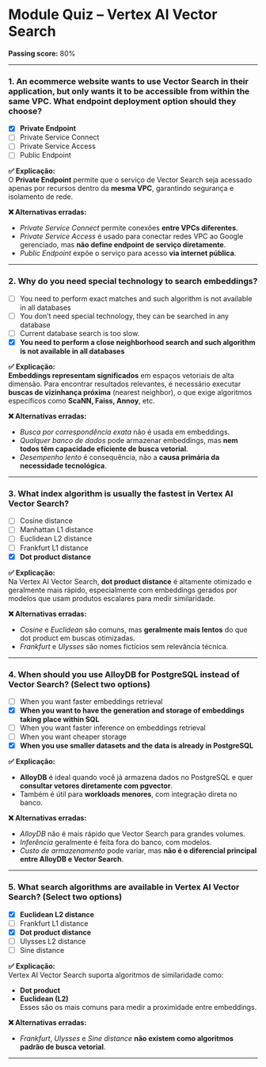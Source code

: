 # Module Quiz – Vertex AI Vector Search

**Passing score:** 80%

---

### 1. An ecommerce website wants to use Vector Search in their application, but only wants it to be accessible from within the same VPC. What endpoint deployment option should they choose?

- [x] **Private Endpoint**
- [ ] Private Service Connect
- [ ] Private Service Access
- [ ] Public Endpoint

**✅ Explicação:**  
O **Private Endpoint** permite que o serviço de Vector Search seja acessado apenas por recursos dentro da **mesma VPC**, garantindo segurança e isolamento de rede.

**❌ Alternativas erradas:**  
- *Private Service Connect* permite conexões **entre VPCs diferentes**.
- *Private Service Access* é usado para conectar redes VPC ao Google gerenciado, mas **não define endpoint de serviço diretamente**.
- *Public Endpoint* expõe o serviço para acesso **via internet pública**.

---

### 2. Why do you need special technology to search embeddings?

- [ ] You need to perform exact matches and such algorithm is not available in all databases
- [ ] You don’t need special technology, they can be searched in any database
- [ ] Current database search is too slow.
- [x] **You need to perform a close neighborhood search and such algorithm is not available in all databases**

**✅ Explicação:**  
**Embeddings representam significados** em espaços vetoriais de alta dimensão. Para encontrar resultados relevantes, é necessário executar **buscas de vizinhança próxima** (nearest neighbor), o que exige algoritmos específicos como **ScaNN, Faiss, Annoy**, etc.

**❌ Alternativas erradas:**
- *Busca por correspondência exata* não é usada em embeddings.
- *Qualquer banco de dados* pode armazenar embeddings, mas **nem todos têm capacidade eficiente de busca vetorial**.
- *Desempenho lento* é consequência, não a **causa primária da necessidade tecnológica**.

---

### 3. What index algorithm is usually the fastest in Vertex AI Vector Search?

- [ ] Cosine distance
- [ ] Manhattan L1 distance
- [ ] Euclidean L2 distance
- [ ] Frankfurt L1 distance
- [x] **Dot product distance**

**✅ Explicação:**  
Na Vertex AI Vector Search, **dot product distance** é altamente otimizado e geralmente mais rápido, especialmente com embeddings gerados por modelos que usam produtos escalares para medir similaridade.

**❌ Alternativas erradas:**
- *Cosine* e *Euclidean* são comuns, mas **geralmente mais lentos** do que dot product em buscas otimizadas.
- *Frankfurt* e *Ulysses* são nomes fictícios sem relevância técnica.

---

### 4. When should you use AlloyDB for PostgreSQL instead of Vector Search? (Select two options)

- [ ] When you want faster embeddings retrieval
- [x] **When you want to have the generation and storage of embeddings taking place within SQL**
- [ ] When you want faster inference on embeddings retrieval
- [ ] When you want cheaper storage
- [x] **When you use smaller datasets and the data is already in PostgreSQL**

**✅ Explicação:**  
- **AlloyDB** é ideal quando você já armazena dados no PostgreSQL e quer **consultar vetores diretamente com pgvector**.
- Também é útil para **workloads menores**, com integração direta no banco.

**❌ Alternativas erradas:**
- *AlloyDB* não é mais rápido que Vector Search para grandes volumes.
- *Inferência* geralmente é feita fora do banco, com modelos.
- *Custo de armazenamento* pode variar, mas **não é o diferencial principal entre AlloyDB e Vector Search**.

---

### 5. What search algorithms are available in Vertex AI Vector Search? (Select two options)

- [x] **Euclidean L2 distance**
- [ ] Frankfurt L1 distance
- [x] **Dot product distance**
- [ ] Ulysses L2 distance
- [ ] Sine distance

**✅ Explicação:**  
Vertex AI Vector Search suporta algoritmos de similaridade como:
- **Dot product**
- **Euclidean (L2)**  
Esses são os mais comuns para medir a proximidade entre embeddings.

**❌ Alternativas erradas:**
- *Frankfurt*, *Ulysses* e *Sine distance* **não existem como algoritmos padrão de busca vetorial**.

---
